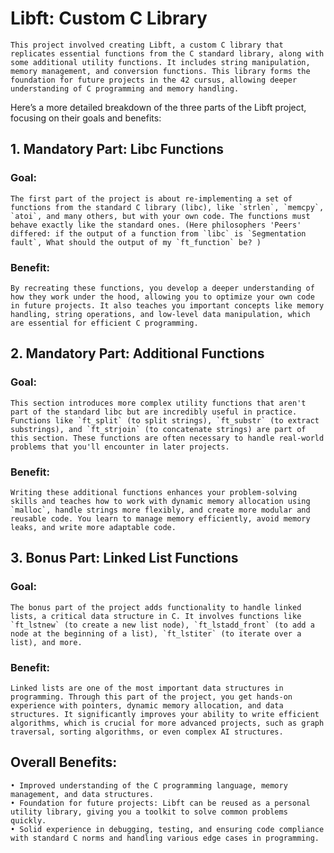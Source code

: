 # **Libft: Custom C Library**

	This project involved creating Libft, a custom C library that replicates essential functions from the C standard library, along with some additional utility functions. It includes string manipulation, memory management, and conversion functions. This library forms the foundation for future projects in the 42 cursus, allowing deeper understanding of C programming and memory handling.

Here’s a more detailed breakdown of the three parts of the Libft project, focusing on their goals and benefits:

## **1. Mandatory Part: Libc Functions**
### **Goal:**
	The first part of the project is about re-implementing a set of functions from the standard C library (libc), like `strlen`, `memcpy`, `atoi`, and many others, but with your own code. The functions must behave exactly like the standard ones. (Here philosophers 'Peers' differed: if the output of a function from `libc` is `Segmentation fault`, What should the output of my `ft_function` be? )

### **Benefit:**
	By recreating these functions, you develop a deeper understanding of how they work under the hood, allowing you to optimize your own code in future projects. It also teaches you important concepts like memory handling, string operations, and low-level data manipulation, which are essential for efficient C programming.

## **2. Mandatory Part: Additional Functions**
### **Goal:**
	This section introduces more complex utility functions that aren't part of the standard libc but are incredibly useful in practice. Functions like `ft_split` (to split strings), `ft_substr` (to extract substrings), and `ft_strjoin` (to concatenate strings) are part of this section. These functions are often necessary to handle real-world problems that you'll encounter in later projects.

### **Benefit:**
	Writing these additional functions enhances your problem-solving skills and teaches how to work with dynamic memory allocation using `malloc`, handle strings more flexibly, and create more modular and reusable code. You learn to manage memory efficiently, avoid memory leaks, and write more adaptable code.

## **3. Bonus Part: Linked List Functions**
### **Goal:**
	The bonus part of the project adds functionality to handle linked lists, a critical data structure in C. It involves functions like `ft_lstnew` (to create a new list node), `ft_lstadd_front` (to add a node at the beginning of a list), `ft_lstiter` (to iterate over a list), and more.

### **Benefit:**
	Linked lists are one of the most important data structures in programming. Through this part of the project, you get hands-on experience with pointers, dynamic memory allocation, and data structures. It significantly improves your ability to write efficient algorithms, which is crucial for more advanced projects, such as graph traversal, sorting algorithms, or even complex AI structures.

## **Overall Benefits:**
	• Improved understanding of the C programming language, memory management, and data structures.
	• Foundation for future projects: Libft can be reused as a personal utility library, giving you a toolkit to solve common problems quickly.
	• Solid experience in debugging, testing, and ensuring code compliance with standard C norms and handling various edge cases in programming.
